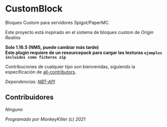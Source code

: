# CustomBlock

Bloques Custom para servidores Spigot/PaperMC.

Este proyecto está inspirado en el sistema de bloques custom de *Origin Realms*

**Solo 1.16.5 (NMS, puede cambiar más tarde)\
Este plugin requiere de un resourcepack para cargar las texturas `ejemplos incluidos como ficheros zip`**

Contribuciones de cualquier tipo son bienvenidas, siguiendo la especificación
de [all-contributors](https://allcontributors.org/).

_Dependencias: [NBT-API](https://www.spigotmc.org/resources/nbt-api.7939/)_

## Contribuidores

_Ninguno_

_Programado por MonkeyKiller (c) 2021_